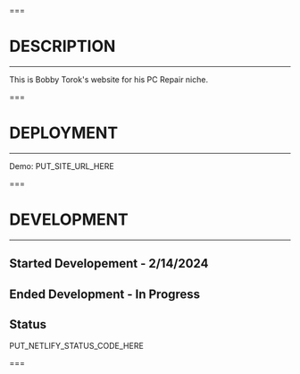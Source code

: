===

# DESCRIPTION

---

This is Bobby Torok's website for his PC Repair niche.

===

# DEPLOYMENT

---

Demo: PUT_SITE_URL_HERE

===

# DEVELOPMENT

---

## Started Developement - 2/14/2024

## Ended Development - In Progress

## Status

PUT_NETLIFY_STATUS_CODE_HERE

===
